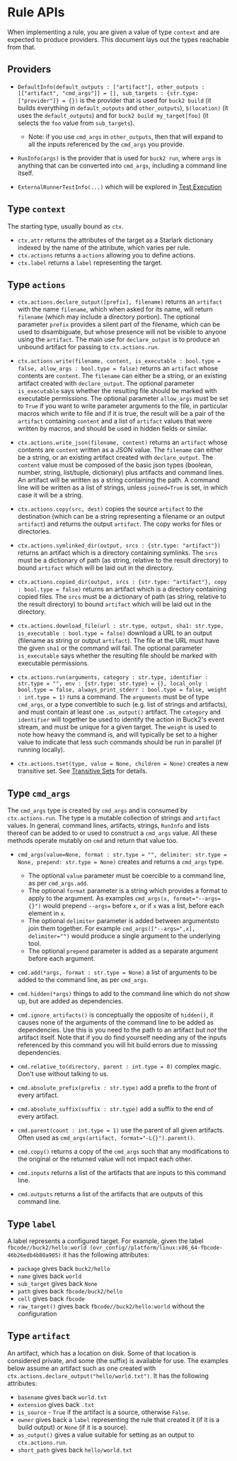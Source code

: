 # Rule APIs

When implementing a rule, you are given a value of type `context` and are expected to produce providers. This document lays out the types reachable from that.

## Providers

* `DefaultInfo(default_outputs : ["artifact"], other_outputs : [["artifact", "cmd_args"]] = [], sub_targets : {str.type: ["provider"]} = {})` is the provider that is used for `buck2 build` (it builds everything in `default_outputs` and `other_outputs`), `$(location)` (it uses the `default_outputs`) and for `buck2 build my_target[foo]` (it selects the `foo` value from `sub_targets`).
  * Note: if you use `cmd_args` in `other_outputs`, then that will expand to all the inputs referenced by the `cmd_args` you provide.

* `RunInfo(args)` is the provider that is used for `buck2 run`, where `args` is anything that can be converted into `cmd_args`, including a command line itself.

* `ExternalRunnerTestInfo(...)` which will be explored in [Test Execution](test_execution.md)

## Type `context`

The starting type, usually bound as `ctx`.

* `ctx.attr` returns the attributes of the target as a Starlark dictionary indexed by the name of the attribute, which varies per rule.
* `ctx.actions` returns a `actions` allowing you to define actions.
* `ctx.label` returns a `label` representing the target.

## Type `actions`

* `ctx.actions.declare_output([prefix], filename)` returns an `artifact` with the name `filename`, which when asked for its name, will return `filename` (which may include a directory portion). The optional parameter `prefix` provides a silent part of the filename, which can be used to disambiguate, but whose presence will not be visible to anyone using the `artifact`. The main use for `declare_output` is to produce an unbound artifact for passing to `ctx.actions.run`.

* `ctx.actions.write(filename, content, is_executable : bool.type = false, allow_args : bool.type = false)` returns an `artifact` whose contents are `content`. The `filename` can either be a string, or an existing artifact created with `declare_output`. The optional parameter `is_executable` says whether the resulting file should be marked with executable permissions. The optional parameter `allow_args` must be set to `True` if you want to write parameter arguments to the file, in particular macros which write to file and if it is true, the result will be a pair of the `artifact` containing `content` and a list of `artifact` values that were written by macros, and should be used in hidden fields or similar.

* `ctx.actions.write_json(filename, content)` returns an `artifact` whose contents are `content` written as a JSON value. The `filename` can either be a string, or an existing artifact created with `declare_output`. The `content` value must be composed of the basic json types (boolean, number, string, list/tuple, dictionary) plus artifacts and command lines. An artifact will be written as a string containing the path. A command line will be written as a list of strings, unless `joined=True` is set, in which case it will be a string.

* `ctx.actions.copy(src, dest)` copies the source `artifact` to the destination (which can be a string representing a filename or an output `artifact`) and returns the output `artifact`. The copy works for files or directories.

* `ctx.actions.symlinked_dir(output, srcs : {str.type: "artifact"})` returns an artifact which is a directory containing symlinks. The `srcs` must be a dictionary of path (as string, relative to the result directory) to bound `artifact` which will be laid out in the directory.

* `ctx.actions.copied_dir(output, srcs : {str.type: "artifact"}, copy : bool.type = false)` returns an artifact which is a directory containing copied files. The `srcs` must be a dictionary of path (as string, relative to the result directory) to bound `artifact` which will be laid out in the directory.

* `ctx.actions.download_file(url : str.type, output, sha1: str.type, is_executable : bool.type = false)` download a URL to an output (filename as string or output `artifact`). The file at the URL must have the given `sha1` or the command will fail. The optional parameter `is_executable` says whether the resulting file should be marked with executable permissions.

* `ctx.actions.run(arguments, category : str.type, identifier : str.type = "", env : {str.type: str.type} = {}, local_only : bool.type = false, always_print_stderr : bool.type = false, weight : int.type = 1)` runs a command. The `arguments` must be of type `cmd_args`, or a type convertible to such (e.g. list of strings and artifacts), and must contain at least one `.as_output()` artifact. The `category` and `identifier` will together be used to identify the action in Buck2's event stream, and must be unique for a given target. The `weight` is used to note how heavy the command is, and will typically be set to a higher value to indicate that less such commands should be run in parallel (if running locally).

* `ctx.actions.tset(type, value = None, children = None)` creates a new transitive set. See [Transitive Sets](./transitive_sets.md) for details.

## Type `cmd_args`

The `cmd_args` type is created by `cmd_args` and is consumed by `ctx.actions.run`. The type is a mutable collection of strings and `artifact` values. In general, command lines, artifacts, strings, `RunInfo` and lists thereof can be added to or used to construct a `cmd_args` value. All these methods operate mutably on `cmd` and return that value too.

* `cmd_args(value=None, format : str.type = "", delimiter: str.type = None, prepend: str.type = None)` creates and returns a `cmd_args` type.
  * The optional `value` parameter must be coercible to a command line, as per `cmd_args.add`.
  * The optional `format` parameter is a string which provides a format to apply to the argument. As examples `cmd_args(x, format="--args={}")` would prepend `--args=` before `x`, or if `x` was a list, before each element in `x`.
  * The optional `delimiter` parameter is added between argumentsto join them together. For example `cmd_args(["--args=",x], delimiter="")` would produce a single argument to the underlying tool.
  * The optional `prepend` parameter is added as a separate argument before each argument.

* `cmd.add(*args, format : str.type = None)` a list of arguments to be added to the command line, as per `cmd_args`.

* `cmd.hidden(*args)` things to add to the command line which do not show up, but are added as dependencies.

* `cmd.ignore_artifacts()` is conceptually the opposite of `hidden()`, it causes none of the arguments of the command line to be added as dependencies. Use this is you need to the path to an artifact but *not* the artifact itself. Note that if you do find yourself needing any of the inputs referenced by this command you will hit build errors due to misssing dependencies.

* `cmd.relative_to(directory, parent : int.type = 0)` complex magic. Don't use without talking to us.

* `cmd.absolute_prefix(prefix : str.type)` add a prefix to the front of every artifact.

* `cmd.absolute_suffix(suffix : str.type)` add a suffix to the end of every artifact.

* `cmd.parent(count : int.type = 1)` use the parent of all given artifacts. Often used as `cmd_args(artifact, format="-L{}").parent()`.

* `cmd.copy()` returns a copy of the `cmd_args` such that any modifications to the original or the returned value will not impact each other.

* `cmd.inputs` returns a list of the artifacts that are inputs to this command line.

* `cmd.outputs` returns a list of the artifacts that are outputs of this command line.

## Type `label`

A label represents a configured target. For example, given the label `fbcode//buck2/hello:world (ovr_config//platform/linux:x86_64-fbcode-46b26edb4b80a905)` it has the following attributes:

* `package` gives back `buck2/hello`
* `name` gives back `world`
* `sub_target` gives back `None`
* `path` gives back `fbcode/buck2/hello`
* `cell` gives back `fbcode`
* `raw_target()` gives back `fbcode//buck2/hello:world` without the configuration

## Type `artifact`

An artifact, which has a location on disk. Some of that location is considered private, and some (the suffix) is available for use. The examples below assume an artifact such as one created with `ctx.actions.declare_output("hello/world.txt")`. It has the following attributes:

* `basename` gives back `world.txt`
* `extension` gives back `.txt`
* `is_source` - `True` if the artifact is a source, otherwise `False`.
* `owner` gives back a `label` representing the rule that created it (if it is a build output)  or `None` (if it is a source).
* `as_output()` gives a value suitable for setting as an output to `ctx.actions.run`.
* `short_path` gives back `hello/world.txt`
